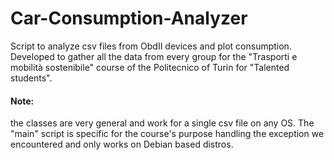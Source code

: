 # Car-Consumption-Analyzer
Script to analyze csv files from ObdII devices and plot consumption. Developed to gather all the data from every group
for the "Trasporti e mobilità sostenibile" course of the Politecnico of Turin for "Talented students". 

#### Note:
the classes are very general and work for a single csv file on any OS. The "main" script is specific for the course's purpose
handling the exception we encountered and only works on Debian based distros.
